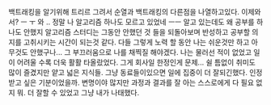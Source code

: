 백트래킹을 알기위해 트리르 그려서 순열과 백트래킹의 다른점을 나열하고있다. 이제와서? ㅡ ㅜ
와 .. 정말 나 알고리즘 하나도 모르고 있었네 ㅡㅡ 알고 있는데도 왜 공부를 하나도 안했지 
알고리즘 스터디는 그동안 안했던 것 들을 되돌아보며 반성하고 공부할 의지를 고취시키는 시간이 되는것 같다.
다들 그렇게 노력 할 동안 나는 쉬운것만 하고 아무것도 안했구나... 그 부끄러움으로 나를 채찍질 해야겠다.
나는 물러선 적이 없었고 일이 어려울 수록 더욱 활활 타올랐었다. 그게 회사일 한정인게 문제... 쉴 틈없이 취미도 많이 즐겼지만 얕고 넓은 지식들.
그냥 동료들이있으면 일에 집중이 더 잘되긴했다. 인정받고 싶은 기분이었을까.
변명이야 많지만 과정과 결과를 잘 아는 스스로에게 다 필요 없지 뭐. 더 잘할 수 있었고 그냥 내가 나태했다. 
